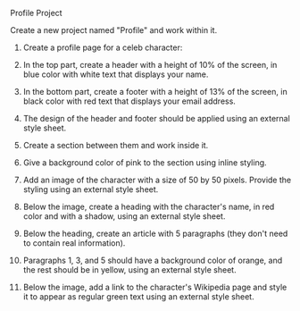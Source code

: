 Profile Project

Create a new project named "Profile" and work within it.

1. Create a profile page for a celeb character:

2. In the top part, create a header with a height of 10% of the screen, in blue color with white text that displays your name.

3. In the bottom part, create a footer with a height of 13% of the screen, in black color with red text that displays your email address.

4. The design of the header and footer should be applied using an external style sheet.

5. Create a section between them and work inside it.

6. Give a background color of pink to the section using inline styling.

7. Add an image of the character with a size of 50 by 50 pixels. Provide the styling using an external style sheet.

8. Below the image, create a heading with the character's name, in red color and with a shadow, using an external style sheet.

9. Below the heading, create an article with 5 paragraphs (they don't need to contain real information).

10. Paragraphs 1, 3, and 5 should have a background color of orange, and the rest should be in yellow, using an external style sheet.

11. Below the image, add a link to the character's Wikipedia page and style it to appear as regular green text using an external style sheet.